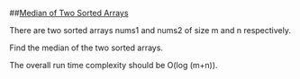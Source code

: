 ##[Median of Two Sorted Arrays](https://leetcode.com/problems/median-of-two-sorted-arrays/)  

There are two sorted arrays nums1 and nums2 of size m and n respectively.   

Find the median of the two sorted arrays.   

The overall run time complexity should be O(log (m+n)).

